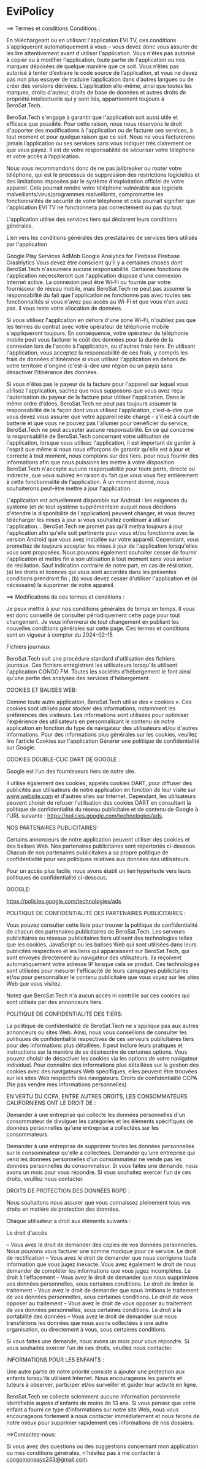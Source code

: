 # EviPolicy
==> Termes et conditions Conditions :

En téléchargeant ou en utilisant l'application EVI TV, ces conditions s'appliqueront automatiquement à vous – vous devez donc vous assurer de les lire attentivement avant d'utiliser l'application. Vous n'êtes pas autorisé à copier ou à modifier l'application, toute partie de l'application ou nos marques déposées de quelque manière que ce soit. Vous n’êtes pas autorisé à tenter d’extraire le code source de l’application, et vous ne devez pas non plus essayer de traduire l’application dans d’autres langues ou de créer des versions dérivées. L'application elle-même, ainsi que toutes les marques, droits d'auteur, droits de base de données et autres droits de propriété intellectuelle qui y sont liés, appartiennent toujours à BeroSat.Tech.

BeroSat.Tech s'engage à garantir que l'application soit aussi utile et efficace que possible. Pour cette raison, nous nous réservons le droit d'apporter des modifications à l'application ou de facturer ses services, à tout moment et pour quelque raison que ce soit. Nous ne vous facturerons jamais l’application ou ses services sans vous indiquer très clairement ce que vous payez. Il est de votre responsabilité de sécuriser votre téléphone et votre accès à l’application.

Nous vous recommandons donc de ne pas jailbreaker ou rooter votre téléphone, qui est le processus de suppression des restrictions logicielles et des limitations imposées par le système d'exploitation officiel de votre appareil. Cela pourrait rendre votre téléphone vulnérable aux logiciels malveillants/virus/programmes malveillants, compromettre les fonctionnalités de sécurité de votre téléphone et cela pourrait signifier que l'application EVI TV ne fonctionnera pas correctement ou pas du tout.

L'application utilise des services tiers qui déclarent leurs conditions générales.

Lien vers les conditions générales des prestataires de services tiers utilisés par l'application

Google Play Services AdMob Google Analytics for Firebase Firebase Crashlytics Vous devez être conscient qu'il y a certaines choses dont BeroSat.Tech n'assumera aucune responsabilité. Certaines fonctions de l'application nécessiteront que l'application dispose d'une connexion Internet active. La connexion peut être Wi-Fi ou fournie par votre fournisseur de réseau mobile, mais BeroSat.Tech ne peut pas assumer la responsabilité du fait que l'application ne fonctionne pas avec toutes ses fonctionnalités si vous n'avez pas accès au Wi-Fi et que vous n'en avez pas. il vous reste votre allocation de données.

Si vous utilisez l'application en dehors d'une zone Wi-Fi, n'oubliez pas que les termes du contrat avec votre opérateur de téléphonie mobile s'appliqueront toujours. En conséquence, votre opérateur de téléphonie mobile peut vous facturer le coût des données pour la durée de la connexion lors de l'accès à l'application, ou d'autres frais tiers. En utilisant l'application, vous acceptez la responsabilité de ces frais, y compris les frais de données d'itinérance si vous utilisez l'application en dehors de votre territoire d'origine (c'est-à-dire une région ou un pays) sans désactiver l'itinérance des données.

Si vous n'êtes pas le payeur de la facture pour l'appareil sur lequel vous utilisez l'application, sachez que nous supposons que vous avez reçu l'autorisation du payeur de la facture pour utiliser l'application. Dans le même ordre d'idées, BeroSat.Tech ne peut pas toujours assumer la responsabilité de la façon dont vous utilisez l'application, c'est-à-dire que vous devez vous assurer que votre appareil reste chargé - s'il est à court de batterie et que vous ne pouvez pas l'allumer pour bénéficier du service, BeroSat.Tech ne peut accepter aucune responsabilité. En ce qui concerne la responsabilité de BeroSat.Tech concernant votre utilisation de l'application, lorsque vous utilisez l'application, il est important de garder à l'esprit que même si nous nous efforçons de garantir qu'elle est à jour et correcte à tout moment, nous comptons sur des tiers. pour nous fournir des informations afin que nous puissions les mettre à votre disposition. BeroSat.Tech n'accepte aucune responsabilité pour toute perte, directe ou indirecte, que vous subirez en raison du fait que vous vous fiez entièrement à cette fonctionnalité de l'application. À un moment donné, nous souhaiterons peut-être mettre à jour l'application.

L'application est actuellement disponible sur Android : les exigences du système (et de tout système supplémentaire auquel nous décidons d'étendre la disponibilité de l'application) peuvent changer, et vous devrez télécharger les mises à jour si vous souhaitez continuer à utiliser l'application. . BeroSat.Tech ne promet pas qu'il mettra toujours à jour l'application afin qu'elle soit pertinente pour vous et/ou fonctionne avec la version Android que vous avez installée sur votre appareil. Cependant, vous promettez de toujours accepter les mises à jour de l'application lorsqu'elles vous sont proposées. Nous pouvons également souhaiter cesser de fournir l'application et mettre fin à son utilisation à tout moment sans vous aviser de résiliation. Sauf indication contraire de notre part, en cas de résiliation, (a) les droits et licences qui vous sont accordés dans les présentes conditions prendront fin ; (b) vous devez cesser d'utiliser l'application et (si nécessaire) la supprimer de votre appareil.

==> Modifications de ces termes et conditions :

Je peux mettre à jour nos conditions générales de temps en temps. Il vous est donc conseillé de consulter périodiquement cette page pour tout changement. Je vous informerai de tout changement en publiant les nouvelles conditions générales sur cette page. Ces termes et conditions sont en vigueur à compter du 2024-02-15

Fichiers journaux

BeroSat.Tech suit une procédure standard d'utilisation des fichiers journaux. Ces fichiers enregistrent les utilisateurs lorsqu'ils utilisent l'application CONGO FM. Toutes les sociétés d'hébergement le font ainsi qu'une partie des analyses des services d'hébergement.

COOKIES ET BALISES WEB:

Comme toute autre application, BeroSat.Tech utilise des « cookies ». Ces cookies sont utilisés pour stocker des informations, notamment les préférences des visiteurs. Les informations sont utilisées pour optimiser l'expérience des utilisateurs en personnalisant le contenu de notre application en fonction du type de navigateur des utilisateurs et/ou d'autres informations. Pour des informations plus générales sur les cookies, veuillez lire l'article Cookies sur l'application Générer une politique de confidentialité sur Google.

COOKIES DOUBLE-CLIC DART DE GOOGLE :

Google est l'un des fournisseurs tiers de notre site.

Il utilise également des cookies, appelés cookies DART, pour diffuser des publicités aux utilisateurs de notre application en fonction de leur visite sur www.website.com et d'autres sites sur Internet. Cependant, les utilisateurs peuvent choisir de refuser l'utilisation des cookies DART en consultant la politique de confidentialité du réseau publicitaire et de contenu de Google à l'URL suivante : https://policies.google.com/technologies/ads.

NOS PARTENAIRES PUBLICITAIRES:

Certains annonceurs de notre application peuvent utiliser des cookies et des balises Web. Nos partenaires publicitaires sont répertoriés ci-dessous. Chacun de nos partenaires publicitaires a sa propre politique de confidentialité pour ses politiques relatives aux données des utilisateurs.

Pour un accès plus facile, nous avons établi un lien hypertexte vers leurs politiques de confidentialité ci-dessous.

GOOGLE:

https://policies.google.com/technologies/ads

POLITIQUE DE CONFIDENTIALITÉ DES PARTENAIRES PUBLICITAIRES :

Vous pouvez consulter cette liste pour trouver la politique de confidentialité de chacun des partenaires publicitaires de BeroSat.Tech. Les serveurs publicitaires ou réseaux publicitaires tiers utilisent des technologies telles que les cookies, JavaScript ou les balises Web qui sont utilisées dans leurs publicités respectives et les liens qui apparaissent sur BeroSat.Tech, qui sont envoyés directement au navigateur des utilisateurs. Ils reçoivent automatiquement votre adresse IP lorsque cela se produit. Ces technologies sont utilisées pour mesurer l'efficacité de leurs campagnes publicitaires et/ou pour personnaliser le contenu publicitaire que vous voyez sur les sites Web que vous visitez.

Notez que BeroSat.Tech n'a aucun accès ni contrôle sur ces cookies qui sont utilisés par des annonceurs tiers.

POLITIQUE DE CONFIDENTIALITÉ DES TIERS:

La politique de confidentialité de BeroSat.Tech ne s'applique pas aux autres annonceurs ou sites Web. Ainsi, nous vous conseillons de consulter les politiques de confidentialité respectives de ces serveurs publicitaires tiers pour des informations plus détaillées. Il peut inclure leurs pratiques et instructions sur la manière de se désinscrire de certaines options. Vous pouvez choisir de désactiver les cookies via les options de votre navigateur individuel. Pour connaître des informations plus détaillées sur la gestion des cookies avec des navigateurs Web spécifiques, elles peuvent être trouvées sur les sites Web respectifs des navigateurs. Droits de confidentialité CCPA (Ne pas vendre mes informations personnelles)

EN VERTU DU CCPA, ENTRE AUTRES DROITS, LES CONSOMMATEURS CALIFORNIENS ONT LE DROIT DE :

Demander à une entreprise qui collecte les données personnelles d'un consommateur de divulguer les catégories et les éléments spécifiques de données personnelles qu'une entreprise a collectées sur les consommateurs.

Demander à une entreprise de supprimer toutes les données personnelles sur le consommateur qu'elle a collectées. Demander qu'une entreprise qui vend les données personnelles d'un consommateur ne vende pas les données personnelles du consommateur. Si vous faites une demande, nous avons un mois pour vous répondre. Si vous souhaitez exercer l’un de ces droits, veuillez nous contacter.

DROITS DE PROTECTION DES DONNÉES RGPD :

Nous souhaitons nous assurer que vous connaissez pleinement tous vos droits en matière de protection des données.

Chaque utilisateur a droit aux éléments suivants :

Le droit d'accès

– Vous avez le droit de demander des copies de vos données personnelles. Nous pouvons vous facturer une somme modique pour ce service. Le droit de rectification – Vous avez le droit de demander que nous corrigions toute information que vous jugez inexacte. Vous avez également le droit de nous demander de compléter les informations que vous jugez incomplètes. Le droit à l’effacement – ​​Vous avez le droit de demander que nous supprimions vos données personnelles, sous certaines conditions. Le droit de limiter le traitement – ​​Vous avez le droit de demander que nous limitions le traitement de vos données personnelles, sous certaines conditions. Le droit de vous opposer au traitement – ​​Vous avez le droit de vous opposer au traitement de vos données personnelles, sous certaines conditions. Le droit à la portabilité des données – Vous avez le droit de demander que nous transférions les données que nous avons collectées à une autre organisation, ou directement à vous, sous certaines conditions.

Si vous faites une demande, nous avons un mois pour vous répondre. Si vous souhaitez exercer l’un de ces droits, veuillez nous contacter.

INFORMATIONS POUR LES ENFANTS :

Une autre partie de notre priorité consiste à ajouter une protection aux enfants lorsqu’ils utilisent Internet. Nous encourageons les parents et tuteurs à observer, participer et/ou surveiller et guider leur activité en ligne.

BeroSat.Tech ne collecte sciemment aucune information personnelle identifiable auprès d'enfants de moins de 13 ans. Si vous pensez que votre enfant a fourni ce type d'informations sur notre site Web, nous vous encourageons fortement à nous contacter immédiatement et nous ferons de notre mieux pour supprimer rapidement ces informations de nos dossiers.

==>Contactez-nous:

Si vous avez des questions ou des suggestions concernant mon application ou mes conditions générales, n'hésitez pas à me contacter à congomonpays243@gmail.com.
